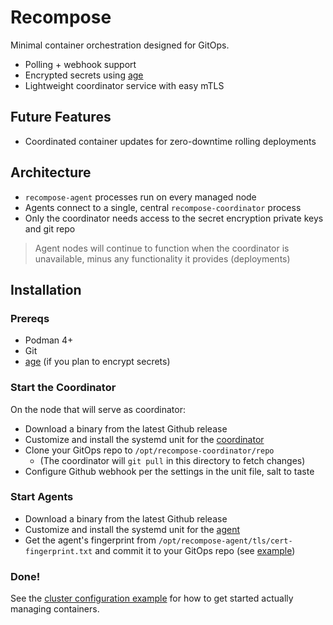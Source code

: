 # Recompose

Minimal container orchestration designed for GitOps.

- Polling + webhook support
- Encrypted secrets using [age](https://github.com/FiloSottile/age)
- Lightweight coordinator service with easy mTLS


## Future Features

- Coordinated container updates for zero-downtime rolling deployments


## Architecture

- `recompose-agent` processes run on every managed node
- Agents connect to a single, central `recompose-coordinator` process
- Only the coordinator needs access to the secret encryption private keys and git repo

> Agent nodes will continue to function when the coordinator is unavailable, minus any functionality it provides (deployments)


## Installation

### Prereqs

- Podman 4+
- Git
- [age](https://github.com/FiloSottile/age) (if you plan to encrypt secrets)

### Start the Coordinator

On the node that will serve as coordinator:

- Download a binary from the latest Github release
- Customize and install the systemd unit for the [coordinator](./example/recompose-coordinator.service)
- Clone your GitOps repo to `/opt/recompose-coordinator/repo`
  - (The coordinator will `git pull` in this directory to fetch changes)
- Configure Github webhook per the settings in the unit file, salt to taste

### Start Agents

- Download a binary from the latest Github release
- Customize and install the systemd unit for the [agent](./example/recompose-agent.service)
- Get the agent's fingerprint from `/opt/recompose-agent/tls/cert-fingerprint.txt` and commit it to your GitOps repo (see [example](./example/repo/cluster.toml))

### Done!

See the [cluster configuration example]([example](./example/repo/cluster.toml)) for how to get started actually managing containers.
